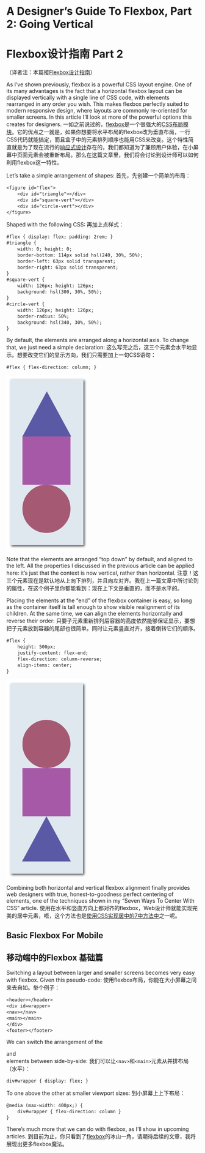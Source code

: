 # A Designer’s Guide To Flexbox, Part 2: Going Vertical #
# Flexbox设计指南 Part 2 #

（译者注：本篇接[Flexbox设计指南](http://zhuanlan.zhihu.com/FrontendMagazine/19955794)）

As I’ve shown previously, flexbox is a powerful CSS layout engine. One of its many advantages is the fact that a horizontal flexbox layout can be displayed vertically with a single line of CSS code, with elements rearranged in any order you wish. This makes flexbox perfectly suited to modern responsive design, where layouts are commonly re-oriented for smaller screens. In this article I’ll look at more of the powerful options this creates for designers.
一如之前说过的，[flexbox](http://demosthenes.info/blog/css/flexbox)是一个很强大的[CSS布局模块](http://demosthenes.info/blog/css/layouts)。它的优点之一就是，如果你想要将水平布局的flexbox改为垂直布局，一行CSS代码就能搞定，而且盒子中的元素排列顺序也能用CSS来改变。这个特性简直就是为了现在流行的[响应式设计](http://demosthenes.info/blog/mobile/responsive-design)存在的，我们都知道为了兼顾用户体验，在小屏幕中页面元素会被重新布局。那么在这篇文章里，我们将会讨论到设计师可以如何利用flexbox这一特性。

Let’s take a simple arrangement of shapes:
首先，先创建一个简单的布局：
````
<figure id="flex">
	<div id="triangle"></div>
	<div id="square-vert"></div>
	<div id="circle-vert"></div>
</figure>
````

Shaped with the following CSS:
再加上点样式：
````
#flex { display: flex; padding: 2rem; }
#triangle {
	width: 0; height: 0;
	border-bottom: 114px solid hsl(240, 30%, 50%);
	border-left: 63px solid transparent;
	border-right: 63px solid transparent;
}
#square-vert {
	width: 126px; height: 126px;
	background: hsl(300, 30%, 50%);
}
#circle-vert {
	width: 126px; height: 126px;
	border-radius: 50%;
	background: hsl(340, 30%, 50%);
}
````

By default, the elements are arranged along a horizontal axis. To change that, we just need a simple declaration:
这么写完之后，这三个元素会水平地显示。想要改变它们的显示方向，我们只需要加上一句CSS语句：
````
#flex { flex-direction: column; }
````
![](/images/A-Designers-Guide-To-Flexbox-Part-2-Going-Vertical-01.jpg)

Note that the elements are arranged “top down” by default, and aligned to the left. All the properties I discussed in the previous article can be applied here: it’s just that the context is now vertical, rather than horizontal.
注意！这三个元素现在是默认地从上向下排列，并且向左对齐。我在上一篇文章中所讨论到的属性，在这个例子里你都能看到：现在上下文是垂直的，而不是水平的。

Placing the elements at the “end” of the flexbox container is easy, so long as the container itself is tall enough to show visible realignment of its children. At the same time, we can align the elements horizontally and reverse their order:
只要子元素重新排列后容器的高度依然能够保证显示，要想把子元素放到容器的尾部也很简单。同时让元素竖直对齐，接着倒转它们的顺序。
````
#flex {
	height: 500px;
	justify-content: flex-end;
	flex-direction: column-reverse;
	align-items: center;
}
````

![](/images/A-Designers-Guide-To-Flexbox-Part-2-Going-Vertical-02.jpg)

Combining both horizontal and vertical flexbox alignment finally provides web designers with true, honest-to-goodness perfect centering of elements, one of the techniques shown in my “Seven Ways To Center With CSS” article.
使用在水平和竖直方向上都对齐的flexbox，Web设计师就能实现完美的居中元素，唔，这个方法也是[使用CSS实现居中的7中方法中](http://demosthenes.info/blog/723/Seven-Ways-of-Centering-With-CSS)之一呢。

## Basic Flexbox For Mobile ##
## 移动端中的Flexbox 基础篇 ##

Switching a layout between larger and smaller screens becomes very easy with flexbox. Given this pseudo-code:
使用flexbox布局，你能在大小屏幕之间来去自如。举个例子：
````
<header></header>
<div id=wrapper>
<nav></nav>
<main></main>
</div>
<footer></footer>
````

We can switch the arrangement of the <nav> and <main> elements between side-by-side:
我们可以让```<nav>```和```<main>```元素从并排布局（水平）：
````
div#wrapper { display: flex; }
````

To one above the other at smaller viewport sizes:
到小屏幕上上下布局：
````
@media (max-width: 400px;) {
	div#wrapper { flex-direction: column }
}
````

There’s much more that we can do with flexbox, as I’ll show in upcoming articles.
到目前为止，你只看到了[flexbox](http://demosthenes.info/blog/css/flexbox)的冰山一角，请期待后续的文章，我将展现出更多flexbox魔法。